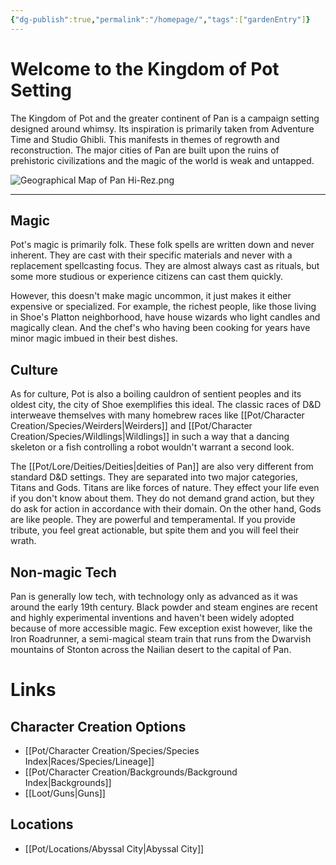 ```yaml
---
{"dg-publish":true,"permalink":"/homepage/","tags":["gardenEntry"]}
---
```


# Welcome to the Kingdom of Pot Setting
The Kingdom of Pot and the greater continent of Pan is a campaign setting designed around whimsy. Its inspiration is primarily taken from Adventure Time and Studio Ghibli. This manifests in themes of regrowth and reconstruction. The major cities of Pan are built upon the ruins of prehistoric civilizations and the magic of the world is weak and untapped.


![Geographical Map of Pan Hi-Rez.png](/img/user/Images/Geographical%20Map%20of%20Pan%20Hi-Rez.png)

___
## Magic
Pot's magic is primarily folk. These folk spells are written down and never inherent. They are cast with their specific materials and never with a replacement spellcasting focus. They are almost always cast as rituals, but some more studious or experience citizens can cast them quickly. 

However, this doesn't make magic uncommon, it just makes it either expensive or specialized. For example, the richest people, like those living in Shoe's Platton neighborhood, have house wizards who light candles and magically clean. And the chef's who having been cooking for years have minor magic imbued in their best dishes.

## Culture
As for culture, Pot is also a boiling cauldron of sentient peoples and its oldest city, the city of Shoe exemplifies this ideal. The classic races of D&D interweave themselves with many homebrew races like [[Pot/Character Creation/Species/Weirders\|Weirders]] and [[Pot/Character Creation/Species/Wildlings\|Wildlings]] in such a way that a dancing skeleton or a fish controlling a robot wouldn't warrant a second look.

The [[Pot/Lore/Deities/Deities\|deities of Pan]] are also very different from standard D&D settings. They are separated into two major categories, Titans and Gods. Titans are like forces of nature. They effect your life even if you don't know about them. They do not demand grand action, but they do ask for action in accordance with their domain. On the other hand, Gods are like people. They are powerful and temperamental. If you provide tribute, you feel great actionable, but spite them and you will feel their wrath.

## Non-magic Tech
Pan is generally low tech, with technology only as advanced as it was around the early 19th century. Black powder and steam engines are recent and highly experimental inventions and  haven't been widely adopted because of more accessible magic. Few exception exist however, like the Iron Roadrunner, a semi-magical steam train that runs from the Dwarvish mountains of Stonton across the Nailian desert to the capital of Pan.

# Links
## Character Creation Options
- [[Pot/Character Creation/Species/Species Index\|Races/Species/Lineage]]
- [[Pot/Character Creation/Backgrounds/Background Index\|Backgrounds]]
- [[Loot/Guns\|Guns]]
## Locations
- [[Pot/Locations/Abyssal City\|Abyssal City]]
